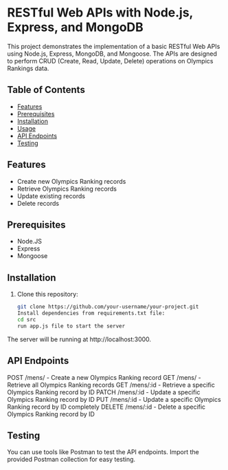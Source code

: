 # RESTful Web APIs with Node.js, Express, and MongoDB

This project demonstrates the implementation of a basic RESTful Web APIs using Node.js, Express, MongoDB, and Mongoose. The APIs are designed to perform CRUD (Create, Read, Update, Delete) operations on Olympics Rankings data.

## Table of Contents

- [Features](#features)
- [Prerequisites](#prerequisites)
- [Installation](#installation)
- [Usage](#usage)
- [API Endpoints](#api-endpoints)
- [Testing](#testing)

## Features

- Create new Olympics Ranking records
- Retrieve Olympics Ranking records
- Update existing records
- Delete records

## Prerequisites

- Node.JS
- Express
- Mongoose

## Installation

1. Clone this repository:
   ```bash
   git clone https://github.com/your-username/your-project.git
   Install dependencies from requirements.txt file:
   cd src
   run app.js file to start the server

The server will be running at http://localhost:3000.

## API Endpoints
POST /mens/ - Create a new Olympics Ranking record
GET /mens/ - Retrieve all Olympics Ranking records
GET /mens/:id - Retrieve a specific Olympics Ranking record by ID
PATCH /mens/:id - Update a specific Olympics Ranking record by ID
PUT /mens/:id - Update a specific Olympics Ranking record by ID completely
DELETE /mens/:id - Delete a specific Olympics Ranking record by ID

## Testing
You can use tools like Postman to test the API endpoints. Import the provided Postman collection for easy testing.
